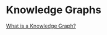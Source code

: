 # Knowledge Graphs

[What is a Knowledge Graph?](https://ontotext.com/knowledgehub/fundamentals/what-is-a-knowledge-graph/)
